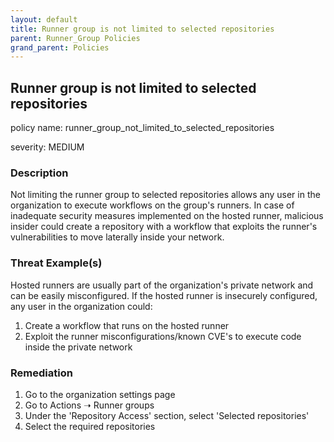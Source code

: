 ```yaml
---
layout: default
title: Runner group is not limited to selected repositories
parent: Runner_Group Policies
grand_parent: Policies
---
```



## Runner group is not limited to selected repositories
policy name: runner_group_not_limited_to_selected_repositories

severity: MEDIUM

### Description
Not limiting the runner group to selected repositories allows any user in the organization to execute workflows
on the group's runners.
In case of inadequate security measures implemented on the hosted runner,
malicious insider could create a repository with a workflow that exploits the runner's vulnerabilities to move laterally inside your network.


### Threat Example(s)
Hosted runners are usually part of the organization's private network and can be easily misconfigured.
If the hosted runner is insecurely configured, any user in the organization could:
1. Create a workflow that runs on the hosted runner
2. Exploit the runner misconfigurations/known CVE's to execute code inside the private network



### Remediation
1. Go to the organization settings page
2. Go to Actions ➝ Runner groups
3. Under the 'Repository Access' section, select 'Selected repositories'
4. Select the required repositories



